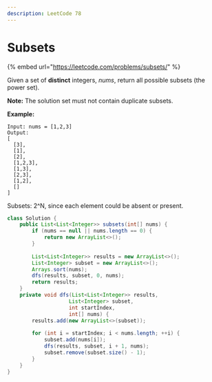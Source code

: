 ```yaml
---
description: LeetCode 78
---
```


# Subsets

{% embed url="https://leetcode.com/problems/subsets/" %}

Given a set of **distinct** integers, _nums_, return all possible subsets (the power set).

**Note:** The solution set must not contain duplicate subsets.

**Example:**

```
Input: nums = [1,2,3]
Output:
[
  [3],
  [1],
  [2],
  [1,2,3],
  [1,3],
  [2,3],
  [1,2],
  []
]
```



Subsets: 2^N, since each element could be absent or present.

```java
class Solution {
    public List<List<Integer>> subsets(int[] nums) {
        if (nums == null || nums.length == 0) {
            return new ArrayList<>();
        }
        
        List<List<Integer>> results = new ArrayList<>();
        List<Integer> subset = new ArrayList<>();
        Arrays.sort(nums);
        dfs(results, subset, 0, nums);
        return results;
    }
    private void dfs(List<List<Integer>> results,
                    List<Integer> subset,
                    int startIndex,
                    int[] nums) {
        results.add(new ArrayList<>(subset));
        
        for (int i = startIndex; i < nums.length; ++i) {
            subset.add(nums[i]);
            dfs(results, subset, i + 1, nums);
            subset.remove(subset.size() - 1);
        }
    }
}
```

